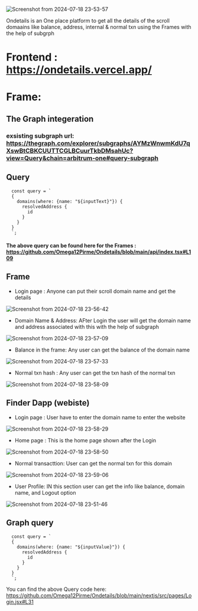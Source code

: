 
![Screenshot from 2024-07-18 23-53-57](https://github.com/user-attachments/assets/70abf732-c796-406b-b442-6186bd0622aa)




Ondetails is an One place platform to get all the details of the scroll  domaains like balance, address, internal & normal txn using the Frames with the help of subgrph


# Frontend : https://ondetails.vercel.app/

# Frame: 


## The  Graph integeration 

### exsisting subgraph url:  https://thegraph.com/explorer/subgraphs/AYMzWnwmKdU7qXswBtCBKCUUTTCGLBCuurTkbDMsahUc?view=Query&chain=arbitrum-one#query-subgraph

## Query 

```
  const query = `
  {
    domains(where: {name: "${inputText}"}) {
      resolvedAddress {
        id
      }
    }
  }
  `;

```

#### The above query can be found here for the Frames : https://github.com/Omega12Pirme/Ondetails/blob/main/api/index.tsx#L109


## Frame

- Login page : Anyone can put their scroll  domain  name and get the details


![Screenshot from 2024-07-18 23-56-42](https://github.com/user-attachments/assets/5178f624-1c4c-4864-bf82-79aebb031d81)


- Domain Name & Address: AFter Login the user will get the domain name and address associated with this with the help of subgraph

![Screenshot from 2024-07-18 23-57-09](https://github.com/user-attachments/assets/2e07a975-adce-4068-a554-e65c98fd43ed)



- Balance in the frame: Any user can get the balance of the domain name

  
![Screenshot from 2024-07-18 23-57-33](https://github.com/user-attachments/assets/8f0285ab-cc3d-4f21-af76-a67b978973ac)



- Normal txn hash : Any user can get the txn hash of the normal txn



![Screenshot from 2024-07-18 23-58-09](https://github.com/user-attachments/assets/9394b5c4-adae-42a6-a4a5-2566f3cb9b9d)



## Finder Dapp (webiste)

- Login page : User have to enter the domain name to enter the website

![Screenshot from 2024-07-18 23-58-29](https://github.com/user-attachments/assets/68859485-6d6a-431e-a351-b78e946b9098)


- Home page : This is the home page  shown after the Login

![Screenshot from 2024-07-18 23-58-50](https://github.com/user-attachments/assets/e6e359bd-8b82-474a-b02c-5fe00642eb79)


- Normal transacttion: User can get the normal txn for this domain

![Screenshot from 2024-07-18 23-59-06](https://github.com/user-attachments/assets/22e3bbb2-da08-4dd3-be1e-a5453fa9059c)

- User Profile: IN this section user can get the info like balance, domain name, and Logout option

![Screenshot from 2024-07-18 23-51-46](https://github.com/user-attachments/assets/a1fdd878-200a-450a-b6bf-ad3cbf97f002)


## Graph query 

```
  const query = `
  {
    domains(where: {name: "${inputValue}"}) {
      resolvedAddress {
        id
      }
    }
  }
  `;
```

You can find the above Query code here: https://github.com/Omega12Pirme/Ondetails/blob/main/nextjs/src/pages/Login.jsx#L31
